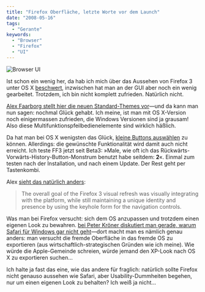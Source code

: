 ```yaml
---
title: "Firefox Oberfläche, letzte Worte vor dem Launch"
date: "2008-05-16"
tags:
  - "Gerante"
keywords:
  - "Browser"
  - "Firefox"
  - "UI"
---
```


![Browser UI](/images/codecandies/ZZ04ED0546.png)

Ist schon ein wenig her, da hab ich mich über das Aussehen von Firefox 3 unter OS X [beschwert](/codecandies/2008/03/02/geht-das-denn-wirklich-nicht-besser/), inzwischen hat man an der GUI aber noch ein wenig gearbeitet. Trotzdem, ich bin nicht komplett zufrieden. Natürlich nicht.

[Alex Faarborg stellt hier die neuen Standard-Themes vor](http://blog.mozilla.com/faaborg/2008/05/14/firefox-3-themes/)—und da kann man nun sagen: nochmal Glück gehabt. Ich meine, ist man mit OS X-Version noch einigermassen zufrieden, die Windows Versionen sind ja grausam! Also diese Multifunktionspfeilbedienelemente sind wirklich häßlich.

Da hat man bei OS X wenigsten das Glück, [kleine Buttons auswählen](http://iamthewalr.us/blog/2008/03/27/smaller-is-better/) zu können. Allerdings: die gewünschte Funktionalität wird damit auch nicht erreicht. Ich teste FF3 jetzt seit Beta3: »Male, wie oft ich das Rückwärts-Vorwärts-History-Button-Monstrum benutzt habe seitdem: **2**«. Einmal zum testen nach der Installation, und nach einem Update. Der Rest geht per Tastenkombi.

Alex [sieht das natürlich anders](http://blog.mozilla.com/faaborg/2008/05/14/firefox-3-themes/):

> The overall goal of the Firefox 3 visual refresh was visually integrating with the platform, while still maintaining a unique identity and presence by using the keyhole form for the navigation controls.

Was man bei Firefox versucht: sich dem OS anzupassen und trotzdem einen eigenen Look zu bewahren. [bei Peter Kröner diskutiert man gerade, warum Safari für Windows gar nicht geht](http://www.peterkroener.de/warum-safari-auf-windows-keine-chance-hat/)—dort macht man es nämlich genau anders: man versucht die fremde Oberfläche in das fremde OS zu exportieren (aus wirtschaftlich-strategischen Gründen wie ich meine). Wie würde die Apple-Gemeinde schreien, würde jemand den XP-Look nach OS X zu exportieren suchen…

Ich halte ja fast das eine, wie das andere für fraglich: natürlich sollte Firefox nicht genauso aussehen wie Safari, aber Usability-Dummheiten begehen, nur um einen eigenen Look zu behalten? Ich weiß ja nicht…
